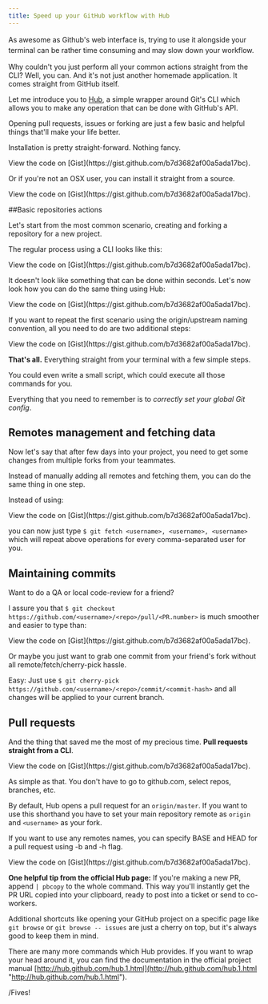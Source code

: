 ```yaml
---
title: Speed up your GitHub workflow with Hub
---
```


<span style="line-height: 1.5em;">As awesome as Github's web interface is, trying to use it alongside your terminal can be rather time consuming and may slow down your workflow.</span>

Why couldn't you just perform all your common actions straight from the CLI? Well, you can. And it's not just another homemade application. It comes straight from GitHub itself.

Let me introduce you to [Hub](http://hub.github.com/), a simple wrapper around Git's CLI which allows you to make any operation that can be done with GitHub's API.

Opening pull requests, issues or forking are just a few basic and helpful things that'll make your life better.

Installation is pretty straight-forward. Nothing fancy.

<script src="https://gist.github.com/b7d3682af00a5ada17bc.js?file=hub-install-brew.sh"></script><noscript>View the code on [Gist](https://gist.github.com/b7d3682af00a5ada17bc).</noscript>

Or if you're not an OSX user, you can install it straight from a source.

<script src="https://gist.github.com/b7d3682af00a5ada17bc.js?file=hub-install-source.sh"></script><noscript>View the code on [Gist](https://gist.github.com/b7d3682af00a5ada17bc).</noscript>

##Basic repositories actions

Let's start from the most common scenario, creating and forking a repository for a new project.

The regular process using a CLI looks like this:

<script src="https://gist.github.com/b7d3682af00a5ada17bc.js?file=hub-repo-raw.sh"></script><noscript>View the code on [Gist](https://gist.github.com/b7d3682af00a5ada17bc).

</noscript>It doesn't look like something that can be done within seconds. Let's now look how you can do the same thing using Hub:

<script src="https://gist.github.com/b7d3682af00a5ada17bc.js?file=hub-repo.sh"></script><noscript>View the code on [Gist](https://gist.github.com/b7d3682af00a5ada17bc).

</noscript>If you want to repeat the first scenario using the origin/upstream naming convention, all you need to do are two additional steps:

<script src="https://gist.github.com/b7d3682af00a5ada17bc.js?file=hub-repo-naming.sh"></script><noscript>View the code on [Gist](https://gist.github.com/b7d3682af00a5ada17bc).

</noscript>**That's all.** Everything straight from your terminal with a few simple steps.

You could even write a small script, which could execute all those commands for you.

Everything that you need to remember is to *correctly set your global Git config*.

## Remotes management and fetching data

Now let's say that after few days into your project, you need to get some changes from multiple forks from your teammates.

Instead of manually adding all remotes and fetching them, you can do the same thing in one step.

Instead of using:  
<script src="https://gist.github.com/b7d3682af00a5ada17bc.js?file=hub-forks-raw.sh"></script><noscript>View the code on [Gist](https://gist.github.com/b7d3682af00a5ada17bc).</noscript>

you can now just type `$ git fetch <username>, <username>, <username>` which will repeat above operations for every comma-separated user for you.


## Maintaining commits

Want to do a QA or local code-review for a friend?

I assure you that `$ git checkout https://github.com/<username>/<repo>/pull/<PR.number>` is much smoother and easier to type than:

<script src="https://gist.github.com/b7d3682af00a5ada17bc.js?file=hub-commits.sh"></script><noscript>View the code on [Gist](https://gist.github.com/b7d3682af00a5ada17bc).</noscript>

Or maybe you just want to grab one commit from your friend's fork without all remote/fetch/cherry-pick hassle.

Easy: Just use `$ git cherry-pick https://github.com/<username>/<repo>/commit/<commit-hash>` and all changes will be applied to your current branch.


## Pull requests

And the thing that saved me the most of my precious time. **Pull requests straight from a CLI**.

<script src="https://gist.github.com/b7d3682af00a5ada17bc.js?file=hub-pr.sh"></script><noscript>View the code on [Gist](https://gist.github.com/b7d3682af00a5ada17bc).</noscript>

As simple as that. You don't have to go to github.com, select repos, branches, etc.

By default, Hub opens a pull request for an `origin/master`. If you want to use this shorthand you have to set your main repository remote as `origin` and `<username>` as your fork.

If you want to use any remotes names, you can specify BASE and HEAD for a pull request using -b and -h flag.

<script src="https://gist.github.com/b7d3682af00a5ada17bc.js?file=hub-pr-pointers.sh"></script><noscript>View the code on [Gist](https://gist.github.com/b7d3682af00a5ada17bc).</noscript>

**One helpful tip from the official Hub page:** If you're making a new PR, append `| pbcopy` to the whole command. This way you'll instantly get the PR URL copied into your clipboard, ready to post into a ticket or send to co-workers.

Additional shortcuts like opening your GitHub project on a specific page like `git browse` or `git browse -- issues` are just a cherry on top, but it's always good to keep them in mind.

There are many more commands which Hub provides. If you want to wrap your head around it, you can find the documentation in the official project manual [http://hub.github.com/hub.1.html](http://hub.github.com/hub.1.html "http://hub.github.com/hub.1.html").

/Fives!
